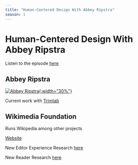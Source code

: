 ```yaml
---
title: "Human-Centered Design With Abbey Ripstra"
season: 1
---
```

# Human-Centered Design With Abbey Ripstra

Listen to the episode [here](https://fosspod.content.town/episodes/human-centered-design-with-abbey-ripstra)

## Abbey Ripstra

[![Abbey Ripstra](https://upload.wikimedia.org/wikipedia/commons/8/83/Ripstra%2C_Abbey_-_May_2014_01.jpg){:width="30%"}](https://commons.wikimedia.org/wiki/File:Ripstra,_Abbey_-_May_2014_01.jpg)

Current work with [Trimtab](https://wearetrimtab.com/)

## Wikimedia Foundation

Runs Wikipedia among other projects

[Website](https://wikimediafoundation.org/)

New Editor Experience Research [here](https://www.mediawiki.org/wiki/New_Editor_Experiences)

New Reader Research [here](https://meta.wikimedia.org/wiki/New_Readers)